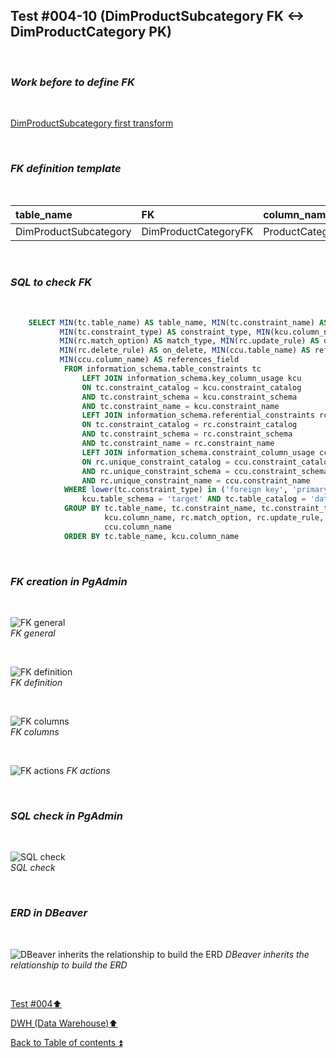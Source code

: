 ## Test #004-10 (DimProductSubcategory FK <-> DimProductCategory PK)  

<p><br></p>

### **_Work before to define FK_**  

<p><br></p>

[DimProductSubcategory first transform](../dbo.DimProductSubcategory.md)

<p><br></p>

### **_FK definition template_**  

<p><br></p> 

| table_name            | FK                   | column_name        | references_table   | PK                      | references_field   | match_type | on_delete | on_update |
| :----------- | :---------------------- | :-------------------- | :-------------------- | :------------------------- | :---------------------- | :--------- | :-------: | :-------: |
| DimProductSubcategory | DimProductCategoryFK | ProductCategoryKey | DimProductCategory | DimProductCategory_pkey | ProductCategoryKey | full       | X         | X         |

<p><br></p>

### **_SQL to check FK_**  

<p><br></p>

````SQL 
	SELECT MIN(tc.table_name) AS table_name, MIN(tc.constraint_name) AS constraint_name, 
		   MIN(tc.constraint_type) AS constraint_type, MIN(kcu.column_name) AS column_name, 
		   MIN(rc.match_option) AS match_type, MIN(rc.update_rule) AS on_update, 
		   MIN(rc.delete_rule) AS on_delete, MIN(ccu.table_name) AS references_table,
		   MIN(ccu.column_name) AS references_field
		   	FROM information_schema.table_constraints tc
				LEFT JOIN information_schema.key_column_usage kcu
				ON tc.constraint_catalog = kcu.constraint_catalog
				AND tc.constraint_schema = kcu.constraint_schema
				AND tc.constraint_name = kcu.constraint_name
				LEFT JOIN information_schema.referential_constraints rc
				ON tc.constraint_catalog = rc.constraint_catalog
				AND tc.constraint_schema = rc.constraint_schema
				AND tc.constraint_name = rc.constraint_name
				LEFT JOIN information_schema.constraint_column_usage ccu
				ON rc.unique_constraint_catalog = ccu.constraint_catalog
				AND rc.unique_constraint_schema = ccu.constraint_schema
				AND rc.unique_constraint_name = ccu.constraint_name
			WHERE lower(tc.constraint_type) in ('foreign key', 'primary key') AND
				kcu.table_schema = 'target' AND tc.table_catalog = 'datawarehouse' AND tc.table_name = 'DimProductSubcategory'
			GROUP BY tc.table_name, tc.constraint_name, tc.constraint_type, 
					 kcu.column_name, rc.match_option, rc.update_rule, rc.delete_rule , ccu.table_name ,
		             ccu.column_name
			ORDER BY tc.table_name, kcu.column_name
````

<p><br></p>

### **_FK creation in PgAdmin_**

<p><br></p>

![FK general](https://i.imgur.com/ebmZpE9.png)  
_FK general_  

<p><br></p>

![FK definition](https://i.imgur.com/cTpGc0W.png)  
_FK definition_  

<p><br></p>

![FK columns](https://i.imgur.com/l9FeoQ0.png)  
_FK columns_  

<p><br></p>

![FK actions](https://i.imgur.com/n99ZFCT.png) 
_FK actions_  

<p><br></p>

### **_SQL check in PgAdmin_**

<p><br></p>

![SQL check](https://i.imgur.com/oeY3fbx.png)  
_SQL check_  

<p><br></p>

### **_ERD in DBeaver_**  

<p><br></p>

![DBeaver inherits the relationship to build the ERD](https://i.imgur.com/FzGSWWZ.png)
_DBeaver inherits the relationship to build the ERD_

<p><br></p>

[Test #004:arrow_up:](t004.md)  

[DWH (Data Warehouse):arrow_up:](../dwh.md)  

[Back to Table of contents :arrow_double_up:](../../README.md)   